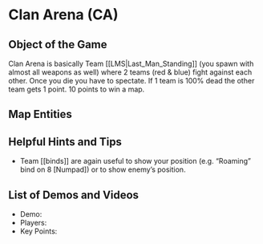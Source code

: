 Clan Arena (CA)
===============

Object of the Game
------------------

Clan Arena is basically Team [[LMS|Last_Man_Standing]] (you spawn with almost all weapons as well) where 2 teams (red & blue) fight against each other. Once you die you have to spectate. If 1 team is 100% dead the other team gets 1 point. 10 points to win a map.

Map Entities
------------

<Insert Map Entities here>

Helpful Hints and Tips
----------------------

- Team [[binds]] are again useful to show your position (e.g. “Roaming” bind on 8 [Numpad]) or to show enemy’s position.

List of Demos and Videos
------------------------

-   Demo: <Insert Demo or Video Here>
-   Players: <Insert Player Names Here>
-   Key Points: <Insert key points in match here>

